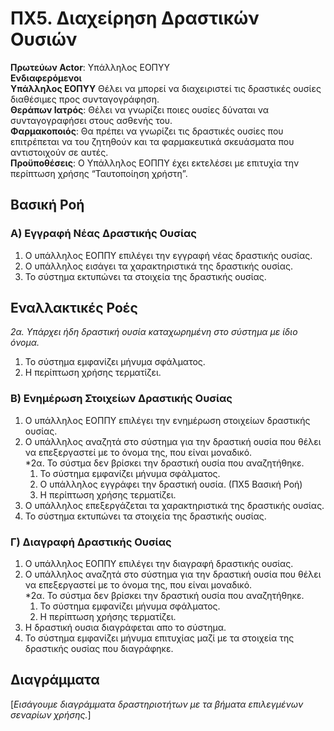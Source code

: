 # ΠΧ5. Διαχείρηση Δραστικών Ουσιών
**Πρωτεύων Actor**: Υπάλληλος ΕΟΠΥΥ  
**Ενδιαφερόμενοι**  
**Υπάλληλος ΕΟΠΥΥ** Θέλει να μπορεί να διαχειριστεί τις δραστικές ουσίες διαθέσιμες προς συνταγογράφηση.  
**Θεράπων Ιατρός**: Θέλει να γνωρίζει ποιες ουσίες δύναται να συνταγογραφήσει στους ασθενής του.  
**Φαρμακοποιός**: Θα πρέπει να γνωρίζει τις δραστικές ουσίες που επιτρέπεται να του ζητηθούν και τα φαρμακευτικά σκευάσματα που αντιστοιχούν σε αυτές.  
**Προϋποθέσεις**: Ο Υπάλληλος ΕΟΠΠΥ έχει εκτελέσει με επιτυχία την περίπτωση χρήσης “Ταυτοποίηση χρήστη”.

## Βασική Ροή

### Α) Εγγραφή Νέας Δραστικής Ουσίας
1. Ο υπάλληλος ΕΟΠΠΥ επιλέγει την εγγραφή νέας δραστικής ουσίας.
2. Ο υπάλληλος εισάγει τα χαρακτηριστικά της δραστικής ουσίας.
3. Το σύστημα εκτυπώνει τα στοιχεία της δραστικής ουσίας.

## Εναλλακτικές Ροές

*2α. Υπάρχει ήδη δραστική ουσία καταχωρημένη στο σύστημα με ίδιο όνομα.*
1. Το σύστημα εμφανίζει μήνυμα σφάλματος.
2. Η περίπτωση χρήσης τερματίζει.

### Β) Ενημέρωση Στοιχείων Δραστικής Ουσίας
1. Ο υπάλληλος ΕΟΠΠΥ επιλέγει την ενημέρωση στοιχείων δραστικής ουσίας.
2. Ο υπάλληλος αναζητά στο σύστημα για την δραστική ουσία που θέλει να επεξεργαστεί με το όνομα της, που είναι μοναδικό.  
   *2α. Το σύστμα δεν βρίσκει την δραστική ουσία που αναζητήθηκε.
    1. Το σύστημα εμφανίζει μήνυμα σφάλματος.
    2. Ο υπάλληλος εγγράφει την δραστική ουσία. (ΠΧ5 Βασική Ροή)
    3. Η περίπτωση χρήσης τερματίζει.
3. Ο υπάλληλος επεξεργάζεται τα χαρακτηριστικά της δραστικής ουσίας.
4. Το σύστημα εκτυπώνει τα στοιχεία της δραστικής ουσίας.

### Γ) Διαγραφή Δραστικής Ουσίας
1. Ο υπάλληλος ΕΟΠΠΥ επιλέγει την διαγραφή δραστικής ουσίας.
2. Ο υπάλληλος αναζητά στο σύστημα για την δραστική ουσία που θέλει να επεξεργαστεί με το όνομα της, που είναι μοναδικό.  
   *2α. Το σύστμα δεν βρίσκει την δραστική ουσία που αναζητήθηκε.
    1. Το σύστημα εμφανίζει μήνυμα σφάλματος.
    2. Η περίπτωση χρήσης τερματίζει.
3. Η δραστική ουσια διαγράφεται απο το σύστημα.
4. Το σύστημα εμφανίζει μήνυμα επιτυχίας μαζί με τα στοιχεία της δραστικής ουσίας που διαγράφηκε.

## Διαγράμματα

\[*Εισάγουμε διαγράμματα δραστηριοτήτων με τα βήματα επιλεγμένων σεναρίων χρήσης.*\]